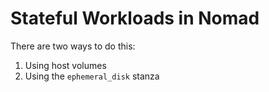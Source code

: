 # Stateful Workloads in Nomad
There are two ways to do this:
1. Using host volumes
2. Using the `ephemeral_disk` stanza
